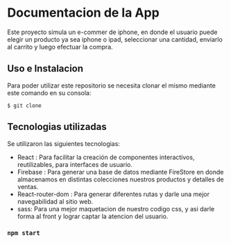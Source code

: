 # Documentacion de la App

 Este proyecto simula un e-commer de iphone, en donde el usuario puede elegir un producto ya sea iphone o ipad, seleccionar una cantidad, enviarlo al carrito y luego efectuar la compra. 

## Uso e Instalacion

Para poder utilizar este repositorio se necesita clonar el mismo mediante este comando en su consola:

 `$ git clone `

## Tecnologias utilizadas

Se utilizaron las siguientes tecnologias:

* React : Para facilitar la creación de componentes interactivos, reutilizables, para interfaces de usuario.
* Firebase : Para generar una base de datos mediante FireStore en donde almacenamos en distintas colecciones nuestros productos y detalles de ventas.
* React-router-dom : Para generar diferentes rutas y darle una mejor navegabilidad al sitio web.
* sass: Para una mejor maquetacion de nuestro codigo css, y asi darle forma al front y lograr captar la atencion del usuario.

### `npm start`


